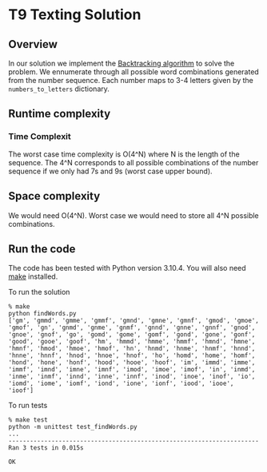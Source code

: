 # T9 Texting Solution 

## Overview

In our solution we implement the [Backtracking algorithm](https://en.wikipedia.org/wiki/Backtracking) to solve the problem. We ennumerate through all possible word combinations generated from the number sequence. Each number maps to 3-4 letters given by the `numbers_to_letters` dictionary. 

## Runtime complexity 

### Time Complexit 

The worst case time complexity is O(4^N) where N is the length of the sequence. The 4^N corresponds
to all possible combinations of the number sequence if we only had 7s and 9s (worst case upper bound).

## Space complexity

We would need O(4^N). Worst case we would need to store all 4^N possible combinations. 

## Run the code 

The code has been tested with Python version 3.10.4. You will also need [make](https://en.wikipedia.org/wiki/Make_(software)) installed. 

To run the solution 

```
% make 
python findWords.py
['gm', 'gmmd', 'gmme', 'gmmf', 'gmnd', 'gmne', 'gmnf', 'gmod', 'gmoe', 'gmof', 'gn', 'gnmd', 'gnme', 'gnmf', 'gnnd', 'gnne', 'gnnf', 'gnod', 'gnoe', 'gnof', 'go', 'gomd', 'gome', 'gomf', 'gond', 'gone', 'gonf', 'good', 'gooe', 'goof', 'hm', 'hmmd', 'hmme', 'hmmf', 'hmnd', 'hmne', 'hmnf', 'hmod', 'hmoe', 'hmof', 'hn', 'hnmd', 'hnme', 'hnmf', 'hnnd', 'hnne', 'hnnf', 'hnod', 'hnoe', 'hnof', 'ho', 'homd', 'home', 'homf', 'hond', 'hone', 'honf', 'hood', 'hooe', 'hoof', 'im', 'immd', 'imme', 'immf', 'imnd', 'imne', 'imnf', 'imod', 'imoe', 'imof', 'in', 'inmd', 'inme', 'inmf', 'innd', 'inne', 'innf', 'inod', 'inoe', 'inof', 'io', 'iomd', 'iome', 'iomf', 'iond', 'ione', 'ionf', 'iood', 'iooe', 'ioof']
```

To run tests 

```
% make test
python -m unittest test_findWords.py
...
----------------------------------------------------------------------
Ran 3 tests in 0.015s

OK
```